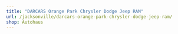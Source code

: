 ```yaml
---
title: "DARCARS Orange Park Chrysler Dodge Jeep RAM"
url: /jacksonville/darcars-orange-park-chrysler-dodge-jeep-ram/
shop: Autohaus
---
```

